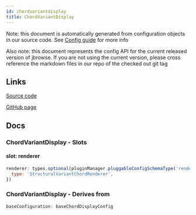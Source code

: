 ```yaml
---
id: chordvariantdisplay
title: ChordVariantDisplay
---
```


Note: this document is automatically generated from configuration objects in our
source code. See [Config guide](/docs/config_guide) for more info

Also note: this document represents the config API for the current released
version of jbrowse. If you are not using the current version, please cross
reference the markdown files in our repo of the checked out git tag

## Links

[Source code](https://github.com/GMOD/jbrowse-components/blob/main/plugins/variants/src/ChordVariantDisplay/models/configSchema.ts)

[GitHub page](https://github.com/GMOD/jbrowse-components/tree/main/website/docs/config/ChordVariantDisplay.md)

## Docs

### ChordVariantDisplay - Slots

#### slot: renderer

```js
renderer: types.optional(pluginManager.pluggableConfigSchemaType('renderer'), {
  type: 'StructuralVariantChordRenderer',
})
```

### ChordVariantDisplay - Derives from

```js
baseConfiguration: baseChordDisplayConfig
```
